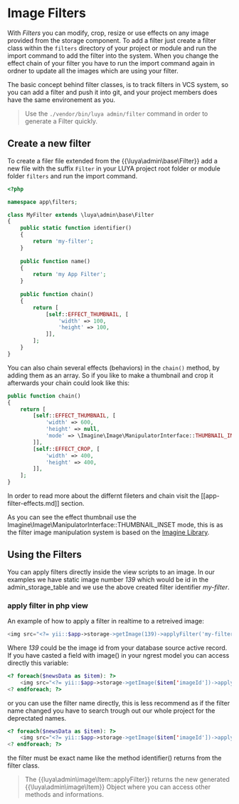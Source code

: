 # Image Filters

With *Filters* you can modify, crop, resize or use effects on any image provided from the storage component. To add a filter just create a filter class within the `filters` directory of your project or module and run the import command to add the filter into the system. When you change the effect chain of your filter you have to run the import command again in ordner to update all the images which are using your filter.

The basic concept behind filter classes, is to track filters in VCS system, so you can add a filter and push it into git, and your project members does have the same environement as you.

> Use the `./vendor/bin/luya admin/filter` command in order to generate a Filter quickly.

## Create a new filter

To create a filer file extended from the {{\luya\admin\base\Filter}} add a new file with the suffix `Filter` in your LUYA project root folder or module folder `filters` and run the import command.

```php
<?php

namespace app\filters;

class MyFilter extends \luya\admin\base\Filter
{    
    public static function identifier()
    {
        return 'my-filter';
    }
    
    public function name()
    {
        return 'my App Filter';
    }
    
    public function chain()
    {
        return [
            [self::EFFECT_THUMBNAIL, [
                'width' => 100,
                'height' => 100,
            ]],
        ];
    }
}
```

You can also chain several effects (behaviors) in the `chain()` method, by adding them as an array. So if you like to make a thumbnail and crop it afterwards your chain could look like this:

```php
public function chain()
{
    return [
        [self::EFFECT_THUMBNAIL, [
            'width' => 600,
            'height' => null,
            'mode' => \Imagine\Image\ManipulatorInterface::THUMBNAIL_INSET,
        ]],
        [self::EFFECT_CROP, [
            'width' => 400,
            'height' => 400,
        ]],
    ];
}
```

In order to read more about the differnt fileters and chain visit the [[app-filter-effects.md]] section.

As you can see the effect thumbnail use the Imagine\Image\ManipulatorInterface::THUMBNAIL_INSET mode, this is as the filter image manipulation system is based on the [Imagine Library](https://github.com/avalanche123/Imagine).

## Using the Filters

You can apply filters directly inside the view scripts to an image. In our examples we have static image number *139* which would be id in the admin_storage_table and we use the above created filter identifier *my-filter*.

### apply filter in php view

An example of how to apply a filter in realtime to a retreived image:

```php
<img src="<?= yii::$app->storage->getImage(139)->applyFilter('my-filter')->source; ?>" border="0" />
```

Where *139* could be the image id from your database source active record. If you have casted a field with image() in your ngrest model you can access directly this variable:

```php
<? foreach($newsData as $item): ?>
    <img src="<?= yii::$app->storage->getImage($item['imageId'])->applyFilter(\app\filters\MyFilter::identifier())->source; ?>" border="0" />
<? endforeach; ?>
```

or you can use the filter name directly, this is less recommend as if the filter name changed you have to search trough out our whole project for the deprectated names.

```php
<? foreach($newsData as $item): ?>
    <img src="<?= yii::$app->storage->getImage($item['imageId'])->applyFilter('my-filter')->source; ?>" border="0" />
<? endforeach; ?>
```

the filter must be exact name like the method identifier() returns from the filter class.

> The {{luya\admin\image\Item::applyFilter}} returns the new generated {{\luya\admin\image\Item}} Object where you can access other methods and informations.
